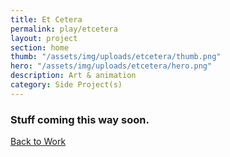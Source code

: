 ```yaml
---
title: Et Cetera
permalink: play/etcetera
layout: project
section: home
thumb: "/assets/img/uploads/etcetera/thumb.png"
hero: "/assets/img/uploads/etcetera/hero.png"
description: Art & animation
category: Side Project(s)
---
```


### Stuff coming this way soon.

<a href="/">Back to Work</a>
